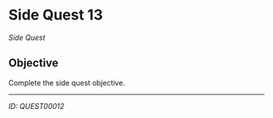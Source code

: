 # Side Quest 13

*Side Quest*

## Objective
Complete the side quest objective.

---
*ID: QUEST00012*